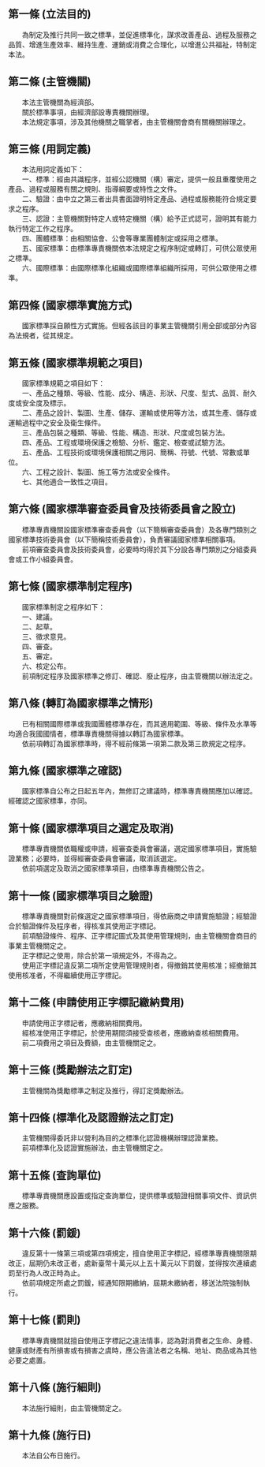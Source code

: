 第一條 (立法目的)
-----------------
　　為制定及推行共同一致之標準，並促進標準化，謀求改善產品、過程及服務之品質、增進生產效率、維持生產、運銷或消費之合理化，以增進公共福祉，特制定本法。  


第二條 (主管機關)
-----------------
　　本法主管機關為經濟部。  
　　關於標準事項，由經濟部設專責機關辦理。  
　　本法規定事項，涉及其他機關之職掌者，由主管機關會商有關機關辦理之。  


第三條 (用詞定義)
-----------------
　　本法用詞定義如下：  
　　一、標準：經由共識程序，並經公認機關（構）審定，提供一般且重覆使用之產品、過程或服務有關之規則、指導綱要或特性之文件。  
　　二、驗證：由中立之第三者出具書面證明特定產品、過程或服務能符合規定要求之程序。  
　　三、認證：主管機關對特定人或特定機關（構）給予正式認可，證明其有能力執行特定工作之程序。  
　　四、團體標準：由相關協會、公會等專業團體制定或採用之標準。  
　　五、國家標準：由標準專責機關依本法規定之程序制定或轉訂，可供公眾使用之標準。  
　　六、國際標準：由國際標準化組織或國際標準組織所採用，可供公眾使用之標準。  


第四條 (國家標準實施方式)
-------------------------
　　國家標準採自願性方式實施。但經各該目的事業主管機關引用全部或部分內容為法規者，從其規定。  


第五條 (國家標準規範之項目)
---------------------------
　　國家標準規範之項目如下：  
　　一、產品之種類、等級、性能、成分、構造、形狀、尺度、型式、品質、耐久度或安全度及標示。  
　　二、產品之設計、製圖、生產、儲存、運輸或使用等方法，或其生產、儲存或運輸過程中之安全及衛生條件。  
　　三、產品包裝之種類、等級、性能、構造、形狀、尺度或包裝方法。  
　　四、產品、工程或環境保護之檢驗、分析、鑑定、檢查或試驗方法。  
　　五、產品、工程技術或環境保護相關之用詞、簡稱、符號、代號、常數或單位。  
　　六、工程之設計、製圖、施工等方法或安全條件。  
　　七、其他適合一致性之項目。  


第六條 (國家標準審查委員會及技術委員會之設立)
---------------------------------------------
　　標準專責機關設國家標準審查委員會（以下簡稱審查委員會）及各專門類別之國家標準技術委員會（以下簡稱技術委員會），負責審議國家標準相關事項。  
　　前項審查委員會及技術委員會，必要時均得於其下分設各專門類別之分組委員會或工作小組委員會。  


第七條 (國家標準制定程序)
-------------------------
　　國家標準制定之程序如下：  
　　一、建議。  
　　二、起草。  
　　三、徵求意見。  
　　四、審查。  
　　五、審定。  
　　六、核定公布。  
　　前項制定程序及國家標準之修訂、確認、廢止程序，由主管機關以辦法定之。  


第八條 (轉訂為國家標準之情形)
-----------------------------
　　已有相關國際標準或我國團體標準存在，而其適用範圍、等級、條件及水準等均適合我國國情者，標準專責機關得據以轉訂為國家標準。  
　　依前項轉訂為國家標準時，得不經前條第一項第二款及第三款規定之程序。  


第九條 (國家標準之確認)
-----------------------
　　國家標準自公布之日起五年內，無修訂之建議時，標準專責機關應加以確認。經確認之國家標準，亦同。  


第十條 (國家標準項目之選定及取消)
---------------------------------
　　標準專責機關依職權或申請，經審查委員會審議，選定國家標準項目，實施驗證業務；必要時，並得經審查委員會審議，取消該選定。  
　　依前項選定及取消之國家標準項目，由標準專責機關公告之。  


第十一條 (國家標準項目之驗證)
-----------------------------
　　標準專責機關對前條選定之國家標準項目，得依廠商之申請實施驗證；經驗證合於驗證條件及程序者，得核准其使用正字標記。  
　　前項驗證條件、程序、正字標記圖式及其使用管理規則，由主管機關會商目的事業主管機關定之。  
　　正字標記之使用，除合於第一項規定外，不得為之。  
　　使用正字標記違反第二項所定使用管理規則者，得撤銷其使用核准；經撤銷其使用核准者，不得繼續使用正字標記。  


第十二條 (申請使用正字標記繳納費用)
-----------------------------------
　　申請使用正字標記者，應繳納相關費用。  
　　經核准使用正字標記，於使用期間須接受查核者，應繳納查核相關費用。  
　　前二項費用之項目及費額，由主管機關定之。  


第十三條 (獎勵辦法之訂定)
-------------------------
　　主管機關為獎勵標準之制定及推行，得訂定獎勵辦法。  


第十四條 (標準化及認證辦法之訂定)
---------------------------------
　　主管機關得委託非以營利為目的之標準化認證機構辦理認證業務。  
　　前項標準化及認證實施辦法，由主管機關定之。  


第十五條 (查詢單位)
-------------------
　　標準專責機關應設置或指定查詢單位，提供標準或驗證相關事項文件、資訊供應之服務。  


第十六條 (罰鍰)
---------------
　　違反第十一條第三項或第四項規定，擅自使用正字標記，經標準專責機關限期改正，屆期仍未改正者，處新臺幣十萬元以上五十萬元以下罰鍰，並得按次連續處罰至行為人改正時為止。  
　　依前項規定所處之罰鍰，經通知限期繳納，屆期未繳納者，移送法院強制執行。  


第十七條 (罰則)
---------------
　　標準專責機關就擅自使用正字標記之違法情事，認為對消費者之生命、身體、健康或財產有所損害或有損害之虞時，應公告違法者之名稱、地址、商品或為其他必要之處置。  


第十八條 (施行細則)
-------------------
　　本法施行細則，由主管機關定之。  


第十九條 (施行日)
-----------------
　　本法自公布日施行。